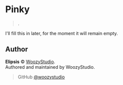 # Pinky

> .

I'll fill this in later, for the moment it will remain empty.

## Author

**Elipsis** © [WoozyStudio](https://woozystudio.com/).  
Authored and maintained by WoozyStudio.

> GitHub [@woozystudio](https://github.com/woozystudio)